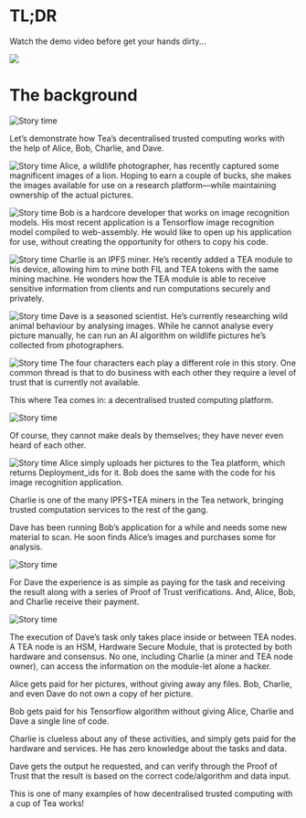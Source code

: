 # TL;DR

Watch the demo video before get your hands dirty...

[![](../res/start-demo-video.jpg)](http://www.youtube.com/watch?v=6GYwrITSfJo "")

# The background
![Story time](../res/demostory2.jpg)

Let’s demonstrate how Tea’s decentralised trusted computing works with the help of Alice, Bob, Charlie, and Dave.
 
![Story time](../res/blog/demo-alice.jpg)
Alice, a wildlife photographer, has recently captured some magnificent images of a lion. Hoping to earn a couple of bucks, she makes the images available for use on a research platform—while maintaining ownership of the actual pictures.

![Story time](../res/blog/demo-bob.jpg)
Bob is a hardcore developer that works on image recognition models. His most recent application is a Tensorflow image recognition model compiled to web-assembly. He would like to open up his application for use, without creating the opportunity for others to copy his code.

![Story time](../res/blog/demo-charlie.jpg)
Charlie is an IPFS miner. He’s recently added a TEA module to his device, allowing him to mine both FIL and TEA tokens with the same mining machine. He wonders how the TEA module is able to receive sensitive information from clients and run computations securely and privately.

![Story time](../res/blog/demo-dave.jpg)
Dave is a seasoned scientist. He’s currently researching wild animal behaviour by analysing images. While he cannot analyse every picture manually, he can run an AI algorithm on wildlife pictures he’s collected from photographers.

![Story time](../res/blog/demo-no-trust.jpg)
The four characters each play a different role in this story. One common thread is that to do business with each other they require a level of trust that is currently not available.

This where Tea comes in: a decentralised trusted computing platform.

![Story time](../res/blog/demo-four.jpg)

Of course, they cannot make deals by themselves; they have never even heard of each other. 

![Story time](../res/demostory4.jpg)
Alice simply uploads her pictures to the Tea platform, which returns Deployment_ids for it. Bob does the same with the code for his image recognition application.

Charlie is one of the many IPFS+TEA miners in the Tea network, bringing trusted computation services to the rest of the gang.

Dave has been running Bob’s application for a while and needs some new material to scan. He soon finds Alice’s images and purchases some for analysis.

![Story time](../res/demostory5.jpg)

For Dave the experience is as simple as paying for the task and receiving the result along with a series of Proof of Trust verifications. And, Alice, Bob, and Charlie receive their payment.

![Story time](../res/demostory6.jpg)

The execution of Dave’s task only takes place inside or between TEA nodes. A TEA node is an HSM, Hardware Secure Module, that is protected by both hardware and consensus. No one, including Charlie (a miner and TEA node owner), can access the information on the module-let alone a hacker.

Alice gets paid for her pictures, without giving away any files. Bob, Charlie, and even Dave do not own a copy of her picture.

Bob gets paid for his Tensorflow algorithm without giving Alice, Charlie and Dave a single line of code.

Charlie is clueless about any of these activities, and simply gets paid for the hardware and services. He has zero knowledge about the tasks and data.

Dave gets the output he requested, and can verify through the Proof of Trust that the result is based on the correct code/algorithm and data input.

This is one of many examples of how decentralised trusted computing with a cup of Tea works!
